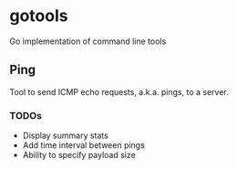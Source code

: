 # gotools
Go implementation of command line tools

## Ping

Tool to send ICMP echo requests, a.k.a. pings, to a server.

### TODOs

* Display summary stats
* Add time interval between pings
* Ability to specify payload size
